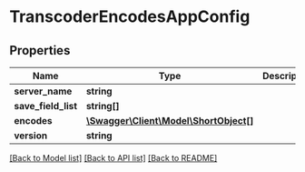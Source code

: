 # TranscoderEncodesAppConfig

## Properties
Name | Type | Description | Notes
------------ | ------------- | ------------- | -------------
**server_name** | **string** |  | 
**save_field_list** | **string[]** |  | [optional] 
**encodes** | [**\Swagger\Client\Model\ShortObject[]**](ShortObject.md) |  | 
**version** | **string** |  | 

[[Back to Model list]](../README.md#documentation-for-models) [[Back to API list]](../README.md#documentation-for-api-endpoints) [[Back to README]](../README.md)


